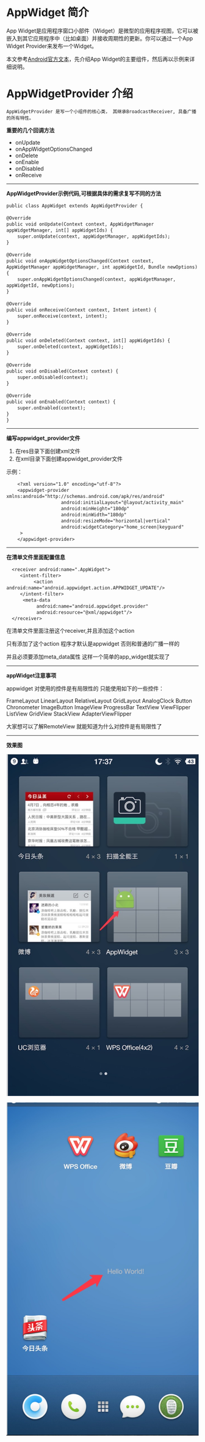 
# AppWidget 简介
App Widget是应用程序窗口小部件（Widget）是微型的应用程序视图，它可以被嵌入到其它应用程序中（比如桌面）并接收周期性的更新。你可以通过一个App Widget Provider来发布一个Widget。

本文参考[Android官方文本](https://developer.android.com/guide/topics/appwidgets/index.html)，先介绍App Widget的主要组件，然后再以示例来详细说明。

# AppWidgetProvider 介绍
    AppWidgetProvider 是写一个小组件的核心类， 其继承BroadcastReceiver, 具备广播的所有特性。

 **重要的几个回调方法**
 * onUpdate
 * onAppWidgetOptionsChanged
 * onDelete
 * onEnable
 * onDisabled
 * onReceive

---
__AppWidgetProvider示例代码,可根据具体的需求复写不同的方法__

    public class AppWidget extends AppWidgetProvider {

    @Override
    public void onUpdate(Context context, AppWidgetManager appWidgetManager, int[] appWidgetIds) {
        super.onUpdate(context, appWidgetManager, appWidgetIds);
    }

    @Override
    public void onAppWidgetOptionsChanged(Context context, AppWidgetManager appWidgetManager, int appWidgetId, Bundle newOptions) {
        super.onAppWidgetOptionsChanged(context, appWidgetManager, appWidgetId, newOptions);
    }

    @Override
    public void onReceive(Context context, Intent intent) {
        super.onReceive(context, intent);
    }

    @Override
    public void onDeleted(Context context, int[] appWidgetIds) {
        super.onDeleted(context, appWidgetIds);
    }

    @Override
    public void onDisabled(Context context) {
        super.onDisabled(context);
    }

    @Override
    public void onEnabled(Context context) {
        super.onEnabled(context);
    }
    }

---

__编写appwidget_provider文件__

1. 在res目录下面创建xml文件
2. 在xml目录下面创建appwidget_provider文件

 示例：

        <?xml version="1.0" encoding="utf-8"?>
        <appwidget-provider xmlns:android="http://schemas.android.com/apk/res/android"
                        android:initialLayout="@layout/activity_main"
                        android:minHeight="180dp"
                        android:minWidth="180dp"
                        android:resizeMode="horizontal|vertical"
                        android:widgetCategory="home_screen|keyguard"
         >
        </appwidget-provider>

---

**在清单文件里面配置信息**

      <receiver android:name=".AppWidget">
         <intent-filter>
              <action android:name="android.appwidget.action.APPWIDGET_UPDATE"/>
         </intent-filter>
          <meta-data
               android:name="android.appwidget.provider"
               android:resource="@xml/appwidget"/>
      </receiver>


在清单文件里面注册这个receiver,并且添加这个action <action android:name="android.appwidget.action.APPWIDGET_UPDATE"/>

只有添加了这个action  程序才默认是appwidget  否则和普通的广播一样的

并且必须要添加meta_data属性  这样一个简单的app_widget就实现了

***

**appWidget注意事项**

appwidget 对使用的控件是有局限性的 只能使用如下的一些控件：

FrameLayout
LinearLayout
RelativeLayout
GridLayout
AnalogClock
Button
Chronometer
ImageButton
ImageView
ProgressBar
TextView
ViewFlipper
ListView
GridView
StackView
AdapterViewFlipper

大家想可以了解RemoteView 就能知道为什么对控件是有局限性了

***

**效果图**

![](WechatIMG23.jpeg)

![](WechatIMG25.jpeg)